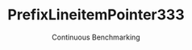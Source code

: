 ---
layout: default
title: PrefixLineitemPointer333
subtitle: Continuous Benchmarking
selected: Prefix_Tpch
expanded: Benchmarking
benchmark: /individual_results/PrefixLineitemPointer333.html
---